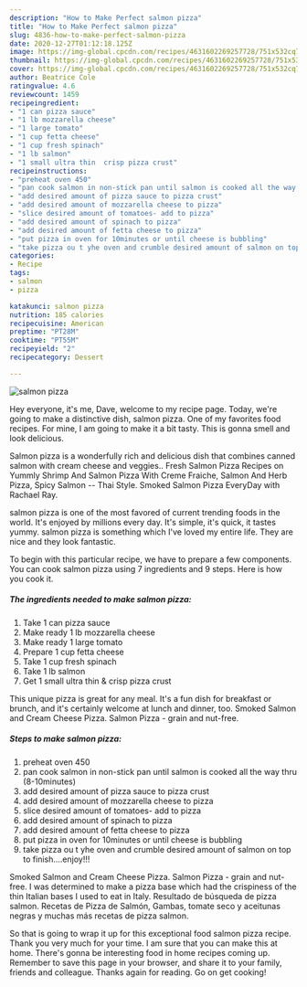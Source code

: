 ```yaml
---
description: "How to Make Perfect salmon pizza"
title: "How to Make Perfect salmon pizza"
slug: 4836-how-to-make-perfect-salmon-pizza
date: 2020-12-27T01:12:18.125Z
image: https://img-global.cpcdn.com/recipes/4631602269257728/751x532cq70/salmon-pizza-recipe-main-photo.jpg
thumbnail: https://img-global.cpcdn.com/recipes/4631602269257728/751x532cq70/salmon-pizza-recipe-main-photo.jpg
cover: https://img-global.cpcdn.com/recipes/4631602269257728/751x532cq70/salmon-pizza-recipe-main-photo.jpg
author: Beatrice Cole
ratingvalue: 4.6
reviewcount: 1459
recipeingredient:
- "1 can pizza sauce"
- "1 lb mozzarella cheese"
- "1 large tomato"
- "1 cup fetta cheese"
- "1 cup fresh spinach"
- "1 lb salmon"
- "1 small ultra thin  crisp pizza crust"
recipeinstructions:
- "preheat oven 450"
- "pan cook salmon in non-stick pan until salmon is cooked all the way thru (8-10minutes)"
- "add desired amount of pizza sauce to pizza crust"
- "add desired amount of mozzarella cheese to pizza"
- "slice desired amount of tomatoes- add to pizza"
- "add desired amount of spinach to pizza"
- "add desired amount of fetta cheese to pizza"
- "put pizza in oven for 10minutes or until cheese is bubbling"
- "take pizza ou t yhe oven and crumble desired amount of salmon on top to finish....enjoy!!!"
categories:
- Recipe
tags:
- salmon
- pizza

katakunci: salmon pizza 
nutrition: 185 calories
recipecuisine: American
preptime: "PT28M"
cooktime: "PT55M"
recipeyield: "2"
recipecategory: Dessert

---
```



![salmon pizza](https://img-global.cpcdn.com/recipes/4631602269257728/751x532cq70/salmon-pizza-recipe-main-photo.jpg)

Hey everyone, it's me, Dave, welcome to my recipe page. Today, we're going to make a distinctive dish, salmon pizza. One of my favorites food recipes. For mine, I am going to make it a bit tasty. This is gonna smell and look delicious.

Salmon pizza is a wonderfully rich and delicious dish that combines canned salmon with cream cheese and veggies.. Fresh Salmon Pizza Recipes on Yummly Shrimp And Salmon Pizza With Creme Fraiche, Salmon And Herb Pizza, Spicy Salmon -- Thai Style. Smoked Salmon Pizza EveryDay with Rachael Ray.

salmon pizza is one of the most favored of current trending foods in the world. It's enjoyed by millions every day. It's simple, it's quick, it tastes yummy. salmon pizza is something which I've loved my entire life. They are nice and they look fantastic.


To begin with this particular recipe, we have to prepare a few components. You can cook salmon pizza using 7 ingredients and 9 steps. Here is how you cook it.

<!--inarticleads1-->

##### The ingredients needed to make salmon pizza:

1. Take 1 can pizza sauce
1. Make ready 1 lb mozzarella cheese
1. Make ready 1 large tomato
1. Prepare 1 cup fetta cheese
1. Take 1 cup fresh spinach
1. Take 1 lb salmon
1. Get 1 small ultra thin &amp; crisp pizza crust


This unique pizza is great for any meal. It&#39;s a fun dish for breakfast or brunch, and it&#39;s certainly welcome at lunch and dinner, too. Smoked Salmon and Cream Cheese Pizza. Salmon Pizza - grain and nut-free. 

<!--inarticleads2-->

##### Steps to make salmon pizza:

1. preheat oven 450
1. pan cook salmon in non-stick pan until salmon is cooked all the way thru (8-10minutes)
1. add desired amount of pizza sauce to pizza crust
1. add desired amount of mozzarella cheese to pizza
1. slice desired amount of tomatoes- add to pizza
1. add desired amount of spinach to pizza
1. add desired amount of fetta cheese to pizza
1. put pizza in oven for 10minutes or until cheese is bubbling
1. take pizza ou t yhe oven and crumble desired amount of salmon on top to finish....enjoy!!!


Smoked Salmon and Cream Cheese Pizza. Salmon Pizza - grain and nut-free. I was determined to make a pizza base which had the crispiness of the thin Italian bases I used to eat in Italy. Resultado de búsqueda de pizza salmon. Recetas de Pizza de Salmón, Gambas, tomate seco y aceitunas negras y muchas más recetas de pizza salmon. 

So that is going to wrap it up for this exceptional food salmon pizza recipe. Thank you very much for your time. I am sure that you can make this at home. There's gonna be interesting food in home recipes coming up. Remember to save this page in your browser, and share it to your family, friends and colleague. Thanks again for reading. Go on get cooking!
